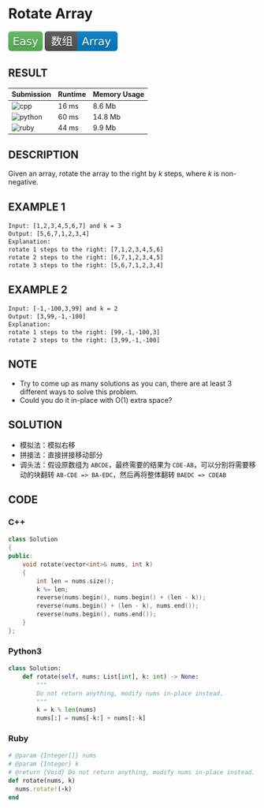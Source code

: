 # Rotate Array

![Easy](../../materials/-Easy-5cb85c.svg) ![Array](../../materials/数组-Array-007ec6.svg)

## RESULT

| Submission                                                        | Runtime | Memory Usage |
| ----------------------------------------------------------------- | ------- | ------------ |
| ![cpp](https://img.shields.io/badge/leetcode189-cpp-f34b7d.svg)   | 16 ms   | 8.6 Mb       |
| ![python](https://img.shields.io/badge/leetcode189-py-3572A5.svg) | 60 ms   | 14.8 Mb      |
| ![ruby](https://img.shields.io/badge/leetcode189-rb-701516.svg)   | 44 ms   | 9.9 Mb       |

## DESCRIPTION

Given an array, rotate the array to the right by *k* steps, where *k* is non-negative.

## EXAMPLE 1

```plain
Input: [1,2,3,4,5,6,7] and k = 3
Output: [5,6,7,1,2,3,4]
Explanation:
rotate 1 steps to the right: [7,1,2,3,4,5,6]
rotate 2 steps to the right: [6,7,1,2,3,4,5]
rotate 3 steps to the right: [5,6,7,1,2,3,4]
```

## EXAMPLE 2

```plain
Input: [-1,-100,3,99] and k = 2
Output: [3,99,-1,-100]
Explanation: 
rotate 1 steps to the right: [99,-1,-100,3]
rotate 2 steps to the right: [3,99,-1,-100]
```

## NOTE

* Try to come up as many solutions as you can, there are at least 3 different ways to solve this problem.
* Could you do it in-place with O(1) extra space?

## SOLUTION

* 模拟法：模拟右移
* 拼接法：直接拼接移动部分
* 调头法：假设原数组为 `ABCDE`，最终需要的结果为 `CDE-AB`，可以分别将需要移动的块翻转 `AB-CDE => BA-EDC`，然后再将整体翻转 `BAEDC => CDEAB`

## CODE

### C++

```cpp
class Solution
{
public:
    void rotate(vector<int>& nums, int k)
    {
        int len = nums.size();
        k %= len;
        reverse(nums.begin(), nums.begin() + (len - k));
        reverse(nums.begin() + (len - k), nums.end());
        reverse(nums.begin(), nums.end());
    }
};
```

### Python3

```python
class Solution:
    def rotate(self, nums: List[int], k: int) -> None:
        """
        Do not return anything, modify nums in-place instead.
        """
        k = k % len(nums)
        nums[:] = nums[-k:] + nums[:-k]
```

### Ruby

```ruby
# @param {Integer[]} nums
# @param {Integer} k
# @return {Void} Do not return anything, modify nums in-place instead.
def rotate(nums, k)
  nums.rotate!(-k)
end
```